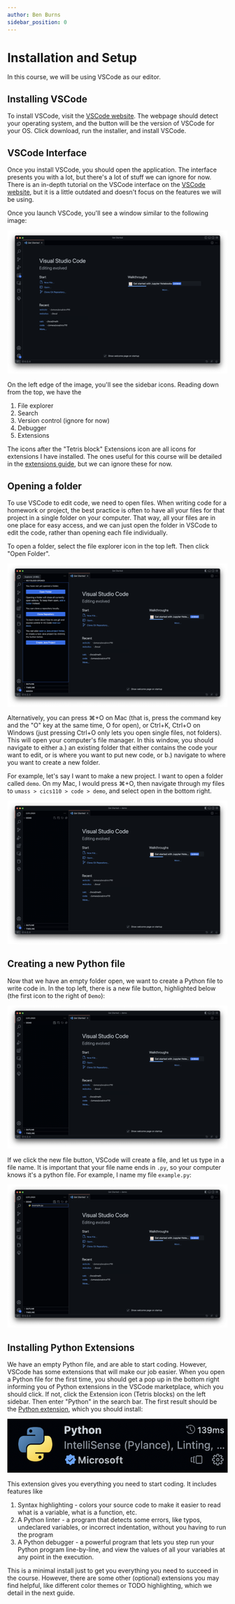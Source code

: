 ```yaml
---
author: Ben Burns
sidebar_position: 0
---
```


# Installation and Setup
In this course, we will be using VSCode as our editor.

## Installing VSCode
To install VSCode, visit the [VSCode website](https://code.visualstudio.com/). The webpage should detect your operating system, and the button will be the version of VSCode for your OS. Click download, run the installer, and install VSCode. 

## VSCode Interface
Once you install VSCode, you should open the application. The interface presents you with a lot, but there's a lot of stuff we can ignore for now. There is an in-depth tutorial on the VSCode interface on the [VSCode website](https://code.visualstudio.com/docs/getstarted/userinterface), but it is a little outdated and doesn't focus on the features we will be using. 

Once you launch VSCode, you'll see a window similar to the following image:

![](interface.png)

On the left edge of the image, you'll see the sidebar icons. Reading down from the top, we have the
1. File explorer
2. Search
3. Version control (ignore for now)
4. Debugger
5. Extensions

The icons after the "Tetris block" Extensions icon are all icons for extensions I have installed. The ones useful for this course will be detailed in the [extensions guide](./extensions), but we can ignore these for now.

## Opening a folder
To use VSCode to edit code, we need to open files. When writing code for a homework or project, the best practice is often to have all your files for that project in a single folder on your computer. That way, all your files are in one place for easy access, and we can just open the folder in VSCode to edit the code, rather than opening each file individually.

To open a folder, select the file explorer icon in the top left. Then click "Open Folder". 

![](open.png)

Alternatively, you can press ⌘+O on Mac (that is, press the command key and the "O" key at the same time, O for open), or Ctrl+K, Ctrl+O on Windows (just pressing Ctrl+O only lets you open single files, not folders). This will open your computer's file manager. In this window, you should navigate to either a.) an existing folder that either contains the code your want to edit, or is where you want to put new code, or b.) navigate to where you want to create a new folder. 

For example, let's say I want to make a new project. I want to open a folder called `demo`. On my Mac, I would press ⌘+O, then navigate through my files to `umass > cics110 > code > demo`, and select open in the bottom right. 

![](empty.png)

## Creating a new Python file
Now that we have an empty folder open, we want to create a Python file to write code in. In the top left, there is a new file button, highlighted below (the first icon to the right of `Demo`):

![](newfile.png)

If we click the new file button, VSCode will create a file, and let us type in a file name. It is important that your file name ends in `.py`, so your computer knows it's a python file. For example, I name my file `example.py`:

![](name.png)

## Installing Python Extensions
We have an empty Python file, and are able to start coding. However, VSCode has some extensions that will make our job easier. When you open a Python file for the first time, you should get a pop up in the bottom right informing you of Python extensions in the VSCode marketplace, which you should click. If not, click the Extension icon (Tetris blocks) on the left sidebar. Then enter "Python" in the search bar. The first result should be the [Python extension](https://marketplace.visualstudio.com/items?itemName=ms-python.python), which you should install:

![](python.png)

This extension gives you everything you need to start coding. It includes features like
1. Syntax highlighting - colors your source code to make it easier to read what is a variable, what is a function, etc.
2. A Python linter - a program that detects some errors, like typos, undeclared variables, or incorrect indentation, without you having to run the program
3. A Python debugger - a powerful program that lets you step run your Python program line-by-line, and view the values of all your variables at any point in the execution. 

This is a minimal install just to get you everything you need to succeed in the course. However, there are some other (optional) extensions you may find helpful, like different color themes or TODO highlighting, which we detail in the next guide.